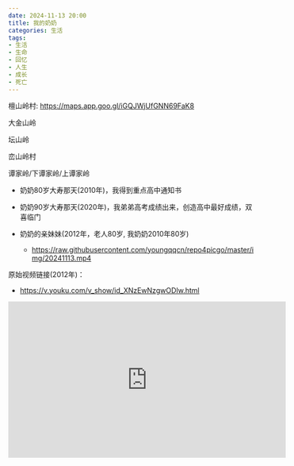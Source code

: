 ```yaml
---
date: 2024-11-13 20:00
title: 我的奶奶
categories: 生活
tags:
- 生活
- 生命
- 回忆
- 人生
- 成长
- 死亡
---
```



檀山岭村: https://maps.app.goo.gl/iGQJWjUfGNN69FaK8

大金山岭

坛山岭

峦山岭村

谭家岭/下谭家岭/上谭家岭


- 奶奶80岁大寿那天(2010年)，我得到重点高中通知书
- 奶奶90岁大寿那天(2020年)，我弟弟高考成绩出来，创造高中最好成绩，双喜临门

- 奶奶的亲妹妹(2012年，老人80岁, 我奶奶2010年80岁)
  - https://raw.githubusercontent.com/youngqqcn/repo4picgo/master/img/20241113.mp4


原始视频链接(2012年)：
- https://v.youku.com/v_show/id_XNzEwNzgwODIw.html


<iframe width="560" height="315" src="https://www.youtube.com/embed/VRk3mzrJEec?si=JDR9aUC85GLtWBRM" title="YouTube video player" frameborder="0" allow="accelerometer; autoplay; clipboard-write; encrypted-media; gyroscope; picture-in-picture; web-share" referrerpolicy="strict-origin-when-cross-origin" allowfullscreen></iframe>